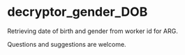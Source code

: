 # decryptor_gender_DOB
Retrieving date of birth and gender from worker id for ARG.

Questions and suggestions are welcome.
